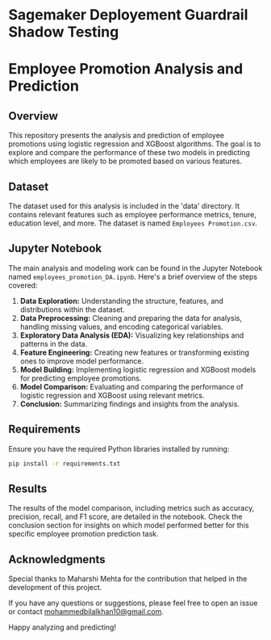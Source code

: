 # Sagemaker Deployement Guardrail Shadow Testing
# Employee Promotion Analysis and Prediction

## Overview

This repository presents the analysis and prediction of employee promotions using logistic regression and XGBoost algorithms. The goal is to explore and compare the performance of these two models in predicting which employees are likely to be promoted based on various features.

## Dataset

The dataset used for this analysis is included in the 'data' directory. It contains relevant features such as employee performance metrics, tenure, education level, and more. The dataset is named `Employees Promotion.csv`.

## Jupyter Notebook

The main analysis and modeling work can be found in the Jupyter Notebook named `employees_promotion_DA.ipynb`. Here's a brief overview of the steps covered:

1. **Data Exploration:** Understanding the structure, features, and distributions within the dataset.
2. **Data Preprocessing:** Cleaning and preparing the data for analysis, handling missing values, and encoding categorical variables.
3. **Exploratory Data Analysis (EDA):** Visualizing key relationships and patterns in the data.
4. **Feature Engineering:** Creating new features or transforming existing ones to improve model performance.
5. **Model Building:** Implementing logistic regression and XGBoost models for predicting employee promotions.
6. **Model Comparison:** Evaluating and comparing the performance of logistic regression and XGBoost using relevant metrics.
7. **Conclusion:** Summarizing findings and insights from the analysis.

## Requirements

Ensure you have the required Python libraries installed by running:

```bash
pip install -r requirements.txt
```

## Results
The results of the model comparison, including metrics such as accuracy, precision, recall, and F1 score, are detailed in the notebook. Check the conclusion section for insights on which model performed better for this specific employee promotion prediction task.

## Acknowledgments
Special thanks to Maharshi Mehta for the contribution that helped in the development of this project.

If you have any questions or suggestions, please feel free to open an issue or contact mohammedbilalkhan10@gmail.com.

Happy analyzing and predicting!
